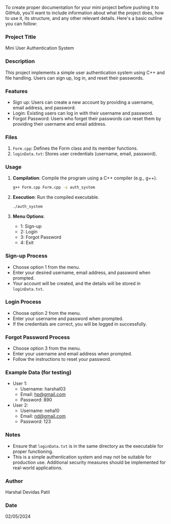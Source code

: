 To create proper documentation for your mini project before pushing it to GitHub, you'll want to include information about what the project does, how to use it, its structure, and any other relevant details. Here's a basic outline you can follow:

### Project Title
Mini User Authentication System

### Description
This project implements a simple user authentication system using C++ and file handling. Users can sign up, log in, and reset their passwords.

### Features
- Sign up: Users can create a new account by providing a username, email address, and password.
- Login: Existing users can log in with their username and password.
- Forgot Password: Users who forget their passwords can reset them by providing their username and email address.

### Files
1. `Form.cpp`: Defines the Form class and its member functions.
2. `loginData.txt`: Stores user credentials (username, email, password).

### Usage
1. **Compilation**: Compile the program using a C++ compiler (e.g., g++).
   ```bash
   g++ Form.cpp Form.cpp -o auth_system
   ```

2. **Execution**: Run the compiled executable.
   ```bash
   ./auth_system
   ```

3. **Menu Options**:
   - 1: Sign-up
   - 2: Login
   - 3: Forgot Password
   - 4: Exit

### Sign-up Process
- Choose option 1 from the menu.
- Enter your desired username, email address, and password when prompted.
- Your account will be created, and the details will be stored in `loginData.txt`.

### Login Process
- Choose option 2 from the menu.
- Enter your username and password when prompted.
- If the credentials are correct, you will be logged in successfully.

### Forgot Password Process
- Choose option 3 from the menu.
- Enter your username and email address when prompted.
- Follow the instructions to reset your password.

### Example Data (for testing)
- User 1:
  - Username: harshal03
  - Email: hp@gmail.com
  - Password: 890
- User 2:
  - Username: neha10
  - Email: nd@gmail.com
  - Password: 123

### Notes
- Ensure that `loginData.txt` is in the same directory as the executable for proper functioning.
- This is a simple authentication system and may not be suitable for production use. Additional security measures should be implemented for real-world applications.

### Author
Harshal Devidas Patil

### Date
02/05/2024
